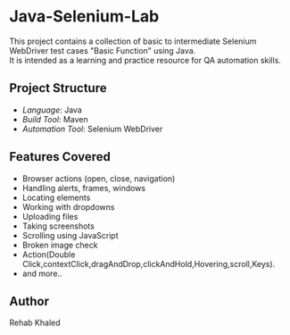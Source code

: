# Java-Selenium-Lab


This project contains a collection of basic to intermediate Selenium WebDriver test cases "Basic Function" using Java.  
It is intended as a learning and practice resource for QA automation skills.

## Project Structure

- *Language*: Java  
- *Build Tool*: Maven    
- *Automation Tool*: Selenium WebDriver

## Features Covered

- Browser actions (open, close, navigation)
- Handling alerts, frames, windows
- Locating elements
- Working with dropdowns
- Uploading files
- Taking screenshots
- Scrolling using JavaScript
- Broken image check
- Action(Double Click,contextClick,dragAndDrop,clickAndHold,Hovering,scroll,Keys).
- and more..


## Author

Rehab Khaled

